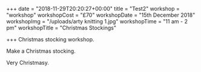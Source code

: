 +++
date = "2018-11-29T20:20:27+00:00"
title = "Test2"
workshop = "workshop"
workshopCost = "£70"
workshopDate = "15th December 2018"
workshopImg = "/uploads/arty knitting 1.jpg"
workshopTime = "11 am - 2 pm"
workshopTitle = "Christmas Stockings"

+++
Christmas stocking workshop.

Make a Christmas stocking.

Very Christmasy.